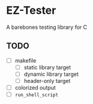 # EZ-Tester

A barebones testing library for C

## TODO

* [ ] makefile
    * [ ] static library target
    * [ ] dynamic library target
    * [ ] header-only target
* [ ] colorized output
* [ ] `run_shell_script`

